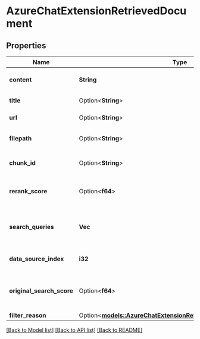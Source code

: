 # AzureChatExtensionRetrievedDocument

## Properties

Name | Type | Description | Notes
------------ | ------------- | ------------- | -------------
**content** | **String** | The content of the citation. | 
**title** | Option<**String**> | The title of the citation. | [optional]
**url** | Option<**String**> | The URL of the citation. | [optional]
**filepath** | Option<**String**> | The file path of the citation. | [optional]
**chunk_id** | Option<**String**> | The chunk ID of the citation. | [optional]
**rerank_score** | Option<**f64**> | The rerank score of the retrieved document. | [optional]
**search_queries** | **Vec<String>** | The search queries used to retrieve the document. | 
**data_source_index** | **i32** | The index of the data source. | 
**original_search_score** | Option<**f64**> | The original search score of the retrieved document. | [optional]
**filter_reason** | Option<[**models::AzureChatExtensionRetrieveDocumentFilterReason**](AzureChatExtensionRetrieveDocumentFilterReason.md)> |  | [optional]

[[Back to Model list]](../README.md#documentation-for-models) [[Back to API list]](../README.md#documentation-for-api-endpoints) [[Back to README]](../README.md)


